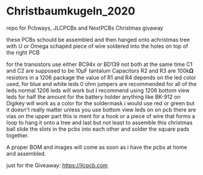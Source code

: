 # Christbaumkugeln_2020
 repo for Pcbways, JLCPCBs and NextPCBs Christmas givaway
 
 these PCBs schould be assembled and then hanged onto achristmas tree with U or Omega schaped piece of wire soldered into the holes on top of the right PCB
 
 for the transistors use either BC94x or BD139 not both at the same time
 C1 and C2 are supposed to be 10µF tantalum Capacitors
 R2 and R3 are 100k𝛀 resistors in a 1206 package
 the value of R1 and R4 depends on the led color used, for blue and white leds 0 ohm jumpers are recommended
 for all of the leds normal 1206 leds will work but I recommend using 1206 bottom view leds for half the amount
 for the battery holder anything like BK-912 on Digikey will work
 as a color for the soldermask i would use red or green but it doesn't really matter unless you use bottom view leds
 on on pcb there are vias on the upper part this is ment for a hook or a piece of wire that forms a loop to hang it onto a tree
 and last but not least to assemble this christmas ball slide the slots in the pcbs into each other and solder the square pads together.
 
 A proper BOM and images will come as soon as i have the pcbs at home and assembled.

just for the Giveaway: https://jlcpcb.com
